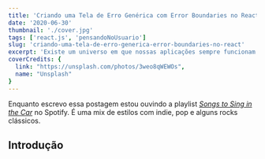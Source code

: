 ```yaml
---
title: 'Criando uma Tela de Erro Genérica com Error Boundaries no ReactJS'
date: '2020-06-30'
thumbnail: './cover.jpg'
tags: ['react.js', 'pensandoNoUsuario']
slug: 'criando-uma-tela-de-erro-generica-error-boundaries-no-react'
excerpt: 'Existe um universo em que nossas aplicações sempre funcionam como esperado e o usuário nunca se depara com uma tela com textos vermelhos¹, mas esse não é o caso do universo em que vivemos.'
coverCredits: {
  link: "https://unsplash.com/photos/3weo8qWEWOs",
  name: "Unsplash"
}
---
```


<!-- TODO make section catch less attention from the user -->
Enquanto escrevo essa postagem estou ouvindo a playlist _[Songs to Sing in the Car](https://open.spotify.com/playlist/37i9dQZF1DWWMOmoXKqHTD?si=XnUMpT22SGeyTgzxT7rF3A)_ no Spotify. É uma mix de estilos com indie, pop e alguns rocks clássicos.

## Introdução
